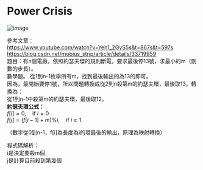 # Power Crisis  
![image](https://github.com/10360555iamnn/UVAdataset/assets/95529963/50d924cf-6c25-4120-861a-553fc499ab73)  

參考文章：  
https://www.youtube.com/watch?v=Yeh1_2GyS5s&t=867s&t=597s  
https://blog.csdn.net/mobius_strip/article/details/33719959  
題目：有n個電廠，依照約瑟夫環的規則斷電，要求最後停13號，求最小的m（刪數的步長）。  
數學題。 從1到n-1枚舉所有m，找到最後輸出的為13的即可。  
因為，最開始要停1號，所以問題轉換成從2到n殺第m的約瑟夫環，最後取13，轉換為：  
從1到n-1中殺第m的約瑟夫環，最後取12。  
**約瑟夫環公式：**  
$f[i]=0, \quad \text{if }i=0$  
$f[i]=(f[i-1]+m) \% i, \quad \text{if }i \geq 1$  
  
（數字從0到n-1，f[i]為長度為i的環最後的輸出，原理為映射轉換）  
  
程式碼解析：  
i是決定要殺m個  
j是計算目前殺到第幾個  
